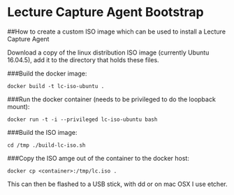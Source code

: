 # Lecture Capture Agent Bootstrap

##How to create a custom ISO image which can be used to install a Lecture Capture Agent

Download a copy of the linux distribution ISO image (currently Ubuntu 16.04.5), add it to the directory that holds these files.

###Build the docker image:

`docker build -t lc-iso-ubuntu .`

###Run the docker container (needs to be privileged to do the loopback mount):

`docker run -t -i --privileged lc-iso-ubuntu bash`

###Build the ISO image:

`cd /tmp
./build-lc-iso.sh`

###Copy the ISO amge out of the container to the docker host:

`docker cp <container>:/tmp/lc.iso .`

This can then be flashed to a USB stick, with dd or on mac OSX I use etcher.
